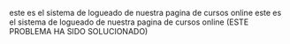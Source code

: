 este es el sistema de logueado de nuestra pagina de cursos online
este es el sistema de logueado de nuestra pagina de cursos online (ESTE PROBLEMA HA SIDO SOLUCIONADO)
